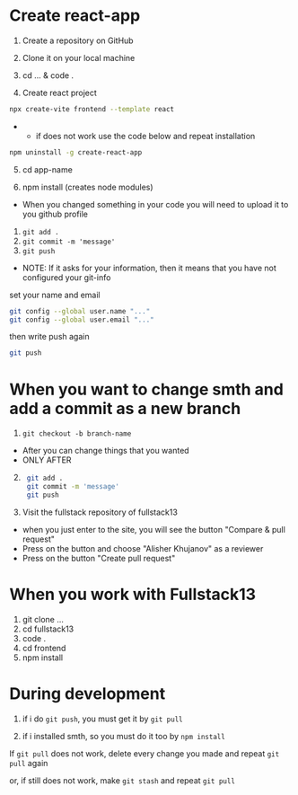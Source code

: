 # Create react-app
1. Create a repository on GitHub 
<!-- RU: Создайте репозиторий на GitHub -->
2. Clone it on your local machine
<!-- RU: Клонируйте его на свою локальную машину -->
3. cd ...  &  code .
<!-- RU: перейдите в папку и откройте ее в VSCode -->
4. Create react project
<!-- RU: Создайте реакт проект -->
```bash
npx create-vite frontend --template react
```
- - if does not work use the code below and repeat installation
<!-- если не работает, используйте код ниже и повторите установку -->

```bash
npm uninstall -g create-react-app
```
5. cd app-name 
<!-- Пройдите к проекту -->

6. npm install (creates node modules)
<!-- Установите зависимости -->

<!-- ------------------------------ -->
<!-- ------------------------------ -->
<!-- ------------------------------ -->
- When you changed something in your code you will need to upload it to you github profile
<!-- Когда вы что-то изменили в своем коде, вам нужно будет загрузить его на свой профиль github -->
1. `git add .`
2. `git commit -m 'message'`
3. `git push`


- NOTE: If it asks for your information, then it means that you have not configured your git-info
<!-- Примечание: Если он запрашивает вашу информацию, это означает, что вы не настроили свою информацию git -->


set your name and email
<!-- Установите свою личность на настройки Git в вашем компютере -->
```bash
git config --global user.name "..."
git config --global user.email "..."
```
then write push again
```bash
git push
```

<!-- ------------------------------ -->
<!-- ------------------------------ -->
<!-- ------------------------------ -->
# When you want to change smth and add a commit as a new branch
1. `git checkout -b branch-name`
- After you can change things that you wanted 
- ONLY AFTER
2. ```bash
    git add .
    git commit -m 'message'
    git push
    ```

3. Visit the fullstack repository of fullstack13
- when you just enter to the site, you will see the button "Compare & pull request"
- Press on the button and choose "Alisher Khujanov" as a reviewer
- Press on the button "Create pull request"


# When you work with Fullstack13
<!-- Когда вы работаете с Fullstack13 -->
1. git clone ...
2. cd fullstack13
3. code .
4. cd frontend
5. npm install
<!-- ------------------------------ -->
<!-- ------------------------------ -->
<!-- ------------------------------ -->
# During development
<!-- Во время разработки -->

1. if i do `git push`, you must get it by `git pull`
<!-- если я делаю `git push`, вы должны получить его с помощью `git pull` -->
2. if i installed smth, so you must do it too by `npm install`
<!-- если я установил что-то, то вы должны сделать это тоже с помощью `npm install` -->
<!-- ------------------------------ -->
<!-- ------------------------------ -->
<!-- ------------------------------ -->
If `git pull` does not work, delete every change you made and repeat `git pull` again
<!-- Если `git pull` не работает, удалите все изменения, которые вы внесли, и повторите `git pull` снова -->
or, if still does not work, make `git stash` and repeat `git pull`
<!-- или, если все еще не работает, сделайте `git stash` и повторите `git pull` -->